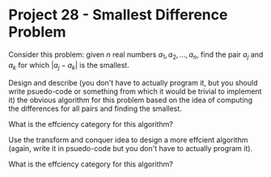 # Project 28 - Smallest Difference Problem  


Consider this problem: given $n$ real numbers $a_1, a_2, \dots, a_n$, find the pair $a_j$ and $a_k$ for which $|a_j - a_k|$ is the smallest.  

Design and describe (you don't have to actually program it, but you should write psuedo-code or something from which it would be trivial to implement it) the obvious algorithm for this problem based on the idea of computing the differences for all pairs and finding the smallest.  

What is the effciency category for this algorithm?  

Use the transform and conquer idea to design a more effcient algorithm (again, write it in psuedo-code but you don't have to actually program it).  

What is the effciency category for this algorithm?
